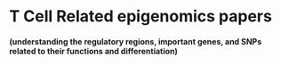 # T Cell Related epigenomics papers

#### (understanding the regulatory regions, important genes, and SNPs related to their functions and differentiation)


